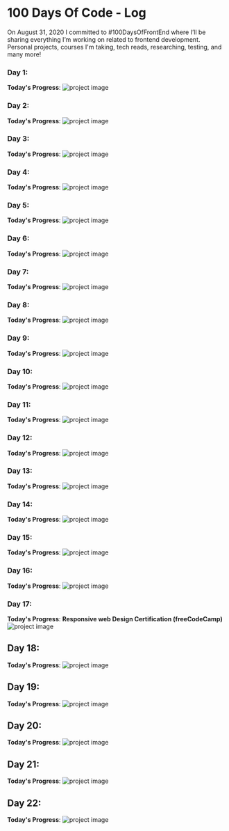 # 100 Days Of Code - Log

On August 31, 2020 I committed to #100DaysOfFrontEnd where I’ll be sharing everything I’m working on related to frontend development. Personal projects, courses I'm taking, tech reads, researching, testing, and many more!

### Day 1: 
**Today's Progress**: 
![project image](1.png)

### Day 2:
**Today's Progress**: 
![project image](2.png)

### Day 3: 
**Today's Progress**:
![project image](3.png)

### Day 4: 
**Today's Progress**: 
![project image](4.png)

### Day 5: 
**Today's Progress**: 
![project image](5.png)

### Day 6: 
**Today's Progress**: 
![project image](6.png)

### Day 7: 
**Today's Progress**: 
![project image](7.png)

### Day 8: 
**Today's Progress**: 
![project image](8.png)

### Day 9: 
**Today's Progress**: 
![project image](9.png)

### Day 10: 
**Today's Progress**: 
![project image](10.png)

### Day 11: 
**Today's Progress**: 
![project image](11.png)

### Day 12: 
**Today's Progress**: 
![project image](blog-1.png)

### Day 13: 
**Today's Progress**: 
![project image](react-1.png)

### Day 14: 
**Today's Progress**: 
![project image](react-2.png)

### Day 15:
**Today's Progress**: 
![project image](12.png)

### Day 16:
**Today's Progress**: 
![project image](13.png)

### Day 17:
**Today's Progress**: **Responsive web Design Certification (freeCodeCamp)**
![project image](14.png)

## Day 18:
**Today's Progress**: 
![project image](15.png)

## Day 19:
**Today's Progress**: 
![project image](16.png)

## Day 20:
**Today's Progress**: 
![project image](17.png)

## Day 21:
**Today's Progress**: 
![project image](18.png)

## Day 22:
**Today's Progress**: 
![project image](19.png)